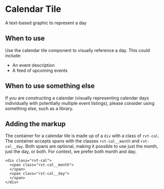 # Calendar Tile

A text-based graphic to represent a day

## When to use

Use the calendar tile component to visually reference a day. This could include:

- An event description
- A feed of upcoming events

## When to use something else

If you are constructing a calendar (visually representing calendar days individually with potentially multiple event listings), please consider using something else, such as a library.

## Adding the markup

The container for a calendar tile is made up of a `div` with a class of `rvt-cal`. The container accepts spans with the classes `rvt-cal__month` and `rvt-cal__day`. Both spans are optional, making it possible to use just the month, just the day, or both. For context, we prefer both month and day.

```
<div class="rvt-cal">
  <span class="rvt-cal__month">
  </span>
  <span class="rvt-cal__day">
  </span>
</div>
```
